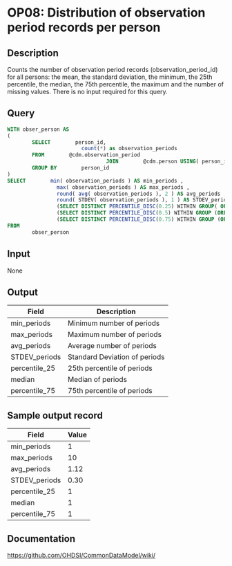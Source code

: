 <!---
Group:observation period
Name:OP08 Distribution of observation period records per person
Author:Patrick Ryan
CDM Version: 5.0
-->

# OP08: Distribution of observation period records per person

## Description
Counts the number of observation period records (observation_period_id) for all persons: the mean, the standard deviation, the minimum, the 25th percentile, the median, the 75th percentile, the maximum and the number of missing values. There is no input required for this query.

## Query
```sql
WITH obser_person AS
(
        SELECT        person_id,
                        count(*) as observation_periods
        FROM        @cdm.observation_period
                                JOIN        @cdm.person USING( person_id )
        GROUP BY        person_id
)
SELECT        min( observation_periods ) AS min_periods ,
                max( observation_periods ) AS max_periods ,
                round( avg( observation_periods ), 2 ) AS avg_periods ,
                round( STDEV( observation_periods ), 1 ) AS STDEV_periods ,
                (SELECT DISTINCT PERCENTILE_DISC(0.25) WITHIN GROUP( ORDER BY observation_periods ) OVER() FROM obser_person) AS percentile_25 ,
                (SELECT DISTINCT PERCENTILE_DISC(0.5) WITHIN GROUP (ORDER BY observation_periods ) OVER() FROM obser_person) AS median ,
                (SELECT DISTINCT PERCENTILE_DISC(0.75) WITHIN GROUP (ORDER BY observation_periods ) OVER() FROM obser_person) AS percentile_75
FROM
        obser_person
```

## Input

None

## Output

| Field |  Description |
| --- | --- |
|  min_periods |  Minimum number of periods  |
|  max_periods |  Maximum number of periods |
|  avg_periods |  Average number of periods |
|  STDEV_periods |  Standard Deviation of periods |
|  percentile_25 |  25th percentile of periods |
|  median |  Median of periods |
|  percentile_75 |  75th percentile of periods |

## Sample output record

| Field |  Value |
| --- | --- |
|  min_periods |  1 |
|  max_periods |  10 |
|  avg_periods |  1.12 |
|  STDEV_periods |  0.30 |
|  percentile_25 |  1 |
|  median |  1 |
|  percentile_75 |  1  |


## Documentation
https://github.com/OHDSI/CommonDataModel/wiki/
